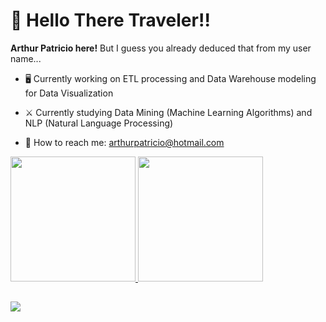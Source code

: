 # 🚙 Hello There Traveler!!

**Arthur Patricio here!** But I guess you already deduced that from my user name...

- 🖥 Currently working on ETL processing and Data Warehouse modeling for Data Visualization <br />

- ⚔ Currently studying Data Mining (Machine Learning Algorithms) and NLP (Natural Language Processing) <br />

- 📧 How to reach me: <arthurpatricio@hotmail.com>

<div>
  <a href ="https://beacons.ai/ArthurPatricio">
  <img height="200cm" src="https://github-readme-stats.vercel.app/api?username=ArthurPatricio&show_icons=True&theme=radical"/>   
  <img height="200cm" src="https://github-readme-stats.vercel.app/api/top-langs/?username=ArthurPatricio&theme=radical"/>    
<div>
  
##
  
<div>
  <a href="https://api.whatsapp.com/send?phone=21998309696" target="_blank"><img src="https://img.shields.io/badge/WhatsApp-25D366?style=for-the-badge&logo=whatsapp&logoColor=white" target="_blank"/>
<div>
